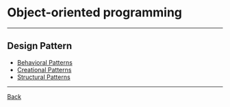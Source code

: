 # Object-oriented programming

---

## Design Pattern

- [Behavioral Patterns](./DesignPattern/Behavioral.md)
- [Creational Patterns](./DesignPattern/Creational.md)
- [Structural Patterns](./DesignPattern/Structural.md)

---

[Back](./../readme.md)
